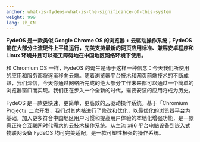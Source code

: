 ```yaml
---
anchor: what-is-fydeos-what-is-the-significance-of-this-system
weight: 999
lang: zh_CN
---
```

**FydeOS 是一款类似 Google Chrome OS 的浏览器 + 云驱动操作系统；FydeOS 能在大部分主流硬件上平稳运行，完美支持最新的网页应用标准、兼容安卓程序和 Linux 环境并且可以毫无障碍地在中国地区网络环境下使用。**

和 Chromium OS 一样，FydeOS 的诞生是缘于这样一种信念：今天我们所使用的应用和服务都将逐渐移向云端。随着浏览器平台技术和网页前端技术的不断成熟，我们深信，今天你通过网络所完成的绝大部分工作未来都可以通过一个简单的浏览器窗口而实现。我们正在步入一个全新的时代，需要安装的应用将成为历史。

FydeOS 是一款更快速，更简单，更高效的云驱动操作系统。基于「Chromium Project」二次开发，我们对其内核进行了修改和优化，以最优化的浏览器平台为基础，加入更多符合中国地区用户习惯和提高用户体验的本地化增强功能，是一款真正符合互联网时代需求的云技术操作系统。从主流 x86 平台电脑设备到嵌入式物联网设备 FydeOS 均可完美适配，是一款可塑性极强的操作系统。
